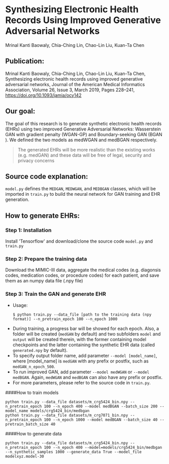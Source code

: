 Synthesizing Electronic Health Records Using Improved Generative Adversarial Networks
================
Mrinal Kanti Baowaly, Chia-Ching Lin, Chao-Lin Liu, Kuan-Ta Chen

Publication:
------------

Mrinal Kanti Baowaly, Chia-Ching Lin, Chao-Lin Liu, Kuan-Ta Chen, Synthesizing electronic health records using improved generative adversarial networks, Journal of the American Medical Informatics Association, Volume 26, Issue 3, March 2019, Pages 228–241, https://doi.org/10.1093/jamia/ocy142

Our goal:
---------

The goal of this research is to generate synthetic electronic health records (EHRs) using two improved Generative Adversarial Networks: Wasserstein GAN with gradient penalty (WGAN-GP) and Boundary-seeking GAN (BGAN ). We defined the two models as medWGAN and medBGAN respectively.

> The generated EHRs will be more realistic than the existing works (e.g. medGAN) and these data will be free of legal, security and privacy concerns

Source code explanation:
------------------------
`model.py` defines the `MEDGAN`, `MEDWGAN`, and `MEDBGAN` classes, which will be imported in `train.py` to build the neural network for GAN training and EHR generation.

How to generate EHRs:
---------------------

### Step 1: Installation
Install 'Tensorflow' and download/clone the source code `model.py` and `train.py`
### Step 2: Prepare the training data
Download the MIMIC-III data, aggregate the medical codes (e.g. diagonsis codes, medication codes, or procedure codes) for each patient, and save them as an numpy data file (.npy file)
### Step 3: Train the GAN and generate EHR
- Usage:  
  ```console
  $ python train.py --data_file [path to the training data (npy format)] --n_pretrain_epoch 100 --n_epoch 1000
  ```
-   During training, a progress bar will be showed for each epoch. Also, a folder will be created (`medGAN` by default) and two subfolders `model` and `output` will be created therein, with the former containing model checkpoints and the latter containing the synthetic EHR data (called `generated.npy` by default).
-   To specify output folder name, add parameter `--model [model_name]`, where [model_name] is `medGAN` with any prefix or postfix, such as `medGAN_n_epoch_500`.
-   To run improved GAN, add parameter `--model medWGAN` or `--model medBGAN`. Again, `medWGAN` and `medBGAN` can also have any prefix or postfix.
-   For more parameters, please refer to the source code in `train.py`.

####How to train models
```console
python train.py --data_file datasets/m_crg5424_bin.npy --n_pretrain_epoch 100 --n_epoch 400 --model medBGAN --batch_size 200 --model_name models/crg5424_bin/medbgan
python train.py --data_file datasets/m_crg7071_bin.npy --n_pretrain_epoch 100 --n_epoch 1000 --model medBGAN --batch_size 40 --pretrain_batch_size 40
```


####How to generate data
```console
python train.py --data_file datasets/m_crg5424_bin.npy --n_pretrain_epoch 100 --n_epoch 400 --model=models/crg5424_bin/medbgan --n_synthetic_samples 1000 --generate_data True --model_file modelxyz.model-30
```